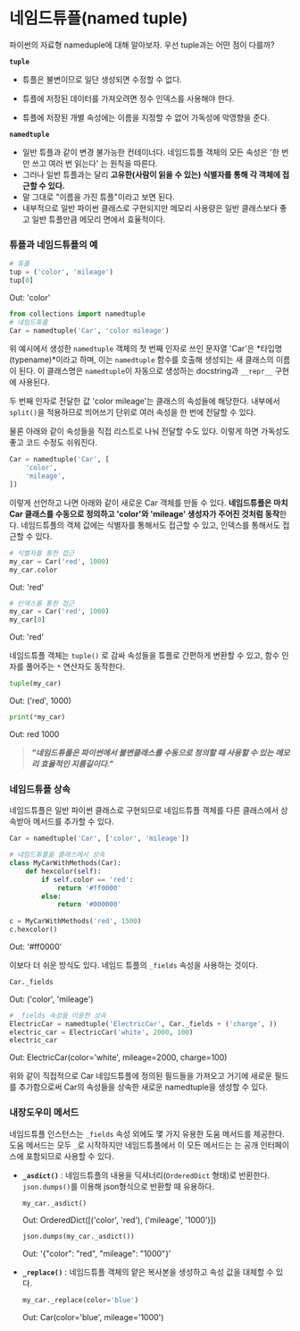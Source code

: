 # 네임드튜플(named tuple)

파이썬의 자료형 nameduple에 대해 알아보자. 우선 tuple과는 어떤 점이 다를까?

**`tuple`**

- 튜플은 불변이므로 일단 생성되면 수정할 수 없다.

- 튜플에 저장된 데이터를 가져오려면 정수 인덱스를 사용해야 한다.

- 튜플에 저장된 개별 속성에는 이름을 지정할 수 없어 가독성에 악영향을 준다.

  

**`namedtuple`**

- 일반 튜플과 같이 변경 불가능한 컨테이너다. 네임드튜플 객체의 모든 속성은 '한 번만 쓰고 여러 번 읽는다' 는 원칙을 따른다.
- 그러나 일반 튜플과는 달리 **고유한(사람이 읽을 수 있는) 식별자를 통해 각 객체에 접근할 수 있다.**
- 말 그대로 "이름을 가진 튜플"이라고 보면 된다.
- 내부적으로 일반 파이썬 클래스로 구현되지만 메모리 사용량은 일반 클래스보다 좋고 일반 튜플만큼 메모리 면에서 효율적이다.



### 튜플과 네임드튜플의 예

```python
# 튜플
tup = ('color', 'mileage')
tup[0]
```

Out: 'color'

```python
from collections import namedtuple
# 네임드튜플
Car = namedtuple('Car', 'color mileage')
```



위 예시에서 생성한 `namedtuple` 객체의 첫 번째 인자로 쓰인 문자열 'Car'은 *타입명(typename)*이라고 하며, 이는 `namedtuple` 함수를 호출해 생성되는 새 클래스의 이름이 된다. 이 클래스명은 `namedtuple`이 자동으로 생성하는 docstring과 `__repr__` 구현에 사용된다.

두 번째 인자로 전달한 값 'color mileage'는 클래스의 속성들에 해당한다. 내부에서 `split()`을 적용하므로 띄어쓰기 단위로 여러 속성을 한 번에 전달할 수 있다.

물론 아래와 같이 속성들을 직접 리스트로 나눠 전달할 수도 있다. 이렇게 하면 가독성도 좋고 코드 수정도 쉬워진다.

```python
Car = namedtuple('Car', [
    'color', 
    'mileage',
])
```



이렇게 선언하고 나면 아래와 같이 새로운 Car 객체를 만들 수 있다. **네임드튜플은 마치 Car 클래스를 수동으로 정의하고 'color'와 'mileage' 생성자가 주어진 것처럼 동작**한다. 네임드튜플의 객체 값에는 식별자를 통해서도 접근할 수 있고, 인덱스를 통해서도 접근할 수 있다.

```python
# 식별자를 통한 접근
my_car = Car('red', 1000)
my_car.color
```

Out: 'red'

```python
# 인덱스를 통한 접근
my_car = Car('red', 1000)
my_car[0]
```

Out: 'red'



네임드튜플 객체는 `tuple()` 로 감싸 속성들을 튜플로 간편하게 변환할 수 있고, 함수 인자를 풀어주는 `*` 연산자도 동작한다.

```python
tuple(my_car)
```

Out: ('red', 1000)

```python
print(*my_car)
```

Out: red 1000



> ***"네임드튜플은 파이썬에서 불변클래스를 수동으로 정의할 때 사용할 수 있는 메모리 효율적인 지름길이다."***



### 네임드튜플 상속

네임드튜플은 일반 파이썬 클래스로 구현되므로 네임드튜플 객체를 다른 클래스에서 상속받아 메서드를 추가할 수 있다.

```python
Car = namedtuple('Car', ['color', 'mileage'])

# 네임드튜플을 클래스에서 상속
class MyCarWithMethods(Car):
    def hexcolor(self):
        if self.color == 'red':
            return '#ff0000'
        else:
            return '#000000'
          
c = MyCarWithMethods('red', 1500)
c.hexcolor()          
```

Out: '#ff0000'



이보다 더 쉬운 방식도 있다. 네임드 튜플의 `_fields` 속성을 사용하는 것이다.

```python
Car._fields
```

Out: ('color', 'mileage')



```python
# _fields 속성을 이용한 상속
ElectricCar = namedtuple('ElectricCar', Car._fields + ('charge', ))
electric_car = ElectricCar('white', 2000, 100)
electric_car
```

Out: ElectricCar(color='white', mileage=2000, charge=100)



위와 같이 직접적으로 Car 네임드튜플에 정의된 필드들을 가져오고 거기에 새로운 필드를 추가함으로써 Car의 속성들을 상속한 새로운 namedtuple을 생성할 수 있다.



### 내장도우미 메서드

네임드튜플 인스턴스는 `_fields` 속성 외에도 몇 가지 유용한 도움 메서드를 제공한다.
도움 메서드는 모두 `_`로 시작하지만 네임드튜플에서 이 모든 메서드는 는 공개 인터페이스에 포함되므로 사용할 수 있다.



- **`_asdict()`** : 네임드튜플의 내용을 딕셔너리(`OrderedDict` 형태)로 반환한다. `json.dumps()`를 이용해 json형식으로 반환할 때 유용하다.

  ```python
  my_car._asdict()
  ```

  Out: OrderedDict([('color', 'red'), ('mileage', '1000')])

  ```python
  json.dumps(my_car._asdict())
  ```

  Out: '{"color": "red", "mileage": "1000"}'

- **`_replace()`** : 네임드튜플 객체의 얕은 복사본을 생성하고 속성 값을 대체할 수 있다.

  ```python
  my_car._replace(color='blue')
  ```

  Out: Car(color='blue', mileage='1000')

